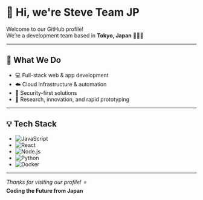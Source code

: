 # 👋 Hi, we're Steve Team JP

Welcome to our GitHub profile!  
We’re a development team based in **Tokyo, Japan** 🗾🇯🇵

---

## 🚀 What We Do

* 💻 Full-stack web & app development  
* ☁️ Cloud infrastructure & automation  
* 🔐 Security-first solutions  
* 🧪 Research, innovation, and rapid prototyping

---

## 💡 Tech Stack

* ![JavaScript](https://img.shields.io/badge/-JavaScript-black?style=flat-square&logo=javascript)
* ![React](https://img.shields.io/badge/-React-black?style=flat-square&logo=react)
* ![Node.js](https://img.shields.io/badge/-Node.js-black?style=flat-square&logo=node.js)
* ![Python](https://img.shields.io/badge/-Python-black?style=flat-square&logo=python)
* ![Docker](https://img.shields.io/badge/-Docker-black?style=flat-square&logo=docker)

---

*Thanks for visiting our profile! ⭐️*  
**Coding the Future from Japan**

